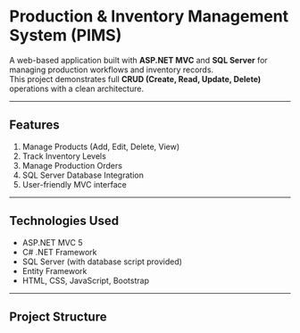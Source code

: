# Production & Inventory Management System (PIMS)

A web-based application built with **ASP.NET MVC** and **SQL Server** for managing production workflows and inventory records.  
This project demonstrates full **CRUD (Create, Read, Update, Delete)** operations with a clean architecture.

---

## Features
1. Manage Products (Add, Edit, Delete, View)
2. Track Inventory Levels
3. Manage Production Orders
4. SQL Server Database Integration
5. User-friendly MVC interface

---

## Technologies Used
- ASP.NET MVC 5
- C# .NET Framework
- SQL Server (with database script provided)
- Entity Framework
- HTML, CSS, JavaScript, Bootstrap

---

## Project Structure
